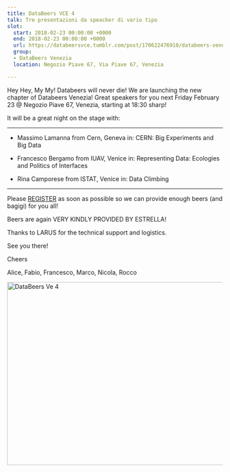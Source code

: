 ```yaml
---
title: DataBeers VCE 4
talk: Tre presentazioni da speacker di vario tipo
slot:
  start: 2018-02-23 00:00:00 +0000
  end: 2018-02-23 00:00:00 +0000
  url: https://databeersvce.tumblr.com/post/170622476910/databeers-venezia-4-230218-negozio-piave
  group:
  - DataBeers Venezia
  location: Negozio Piave 67, Via Piave 67, Venezia

---
```

Hey Hey, My My! Databeers will never die! We are launching the new chapter of Databeers Venezia! Great speakers for you next Friday February 23 @ Negozio Piave 67, Venezia, starting at 18:30 sharp!

It will be a great night on the stage with:

---

 * Massimo Lamanna from Cern, Geneva in: CERN: Big Experiments and Big Data

* Francesco Bergamo from IUAV, Venice in: Representing Data: Ecologies and Politics of Interfaces

 * Rina Camporese from ISTAT, Venice in: Data Climbing

---

Please [REGISTER](https://t.umblr.com/redirect?z=https%3A%2F%2Fwww.eventbrite.com%2Fe%2Fdatabeers-venezia-4-tickets-42844619410&t=YjQ3ZGNjMmE4Mjc1ZGNkNmI0MmNmZWQ0Yjc5NmM4NzA4MmI0OTJkMyw0Vkk0UDVxUQ%3D%3D&b=t%3Acu-b4VKdoSl_DmeTMJPFNw&p=https%3A%2F%2Fdatabeersvce.tumblr.com%2Fpost%2F170622476910%2Fdatabeers-venezia-4-230218-negozio-piave&m=1) as soon as possible so we can provide enough beers (and bagigi) for you all!

Beers are again VERY KINDLY PROVIDED BY ESTRELLA!

Thanks to LARUS for the technical support and logistics.

See you there!

Cheers

Alice, Fabio, Francesco, Marco, Nicola, Rocco

<div class="center">
<a data-flickr-embed="true"  href="https://www.flickr.com/photos/fundor333/albums/72157693993361505" title="DataBeers Ve 4"><img src="https://farm5.staticflickr.com/4755/39841630884_93ba69b7d9_z.jpg" width="640" height="427" alt="DataBeers Ve 4"></a><script async src="//embedr.flickr.com/assets/client-code.js" charset="utf-8"></script>
</div>
